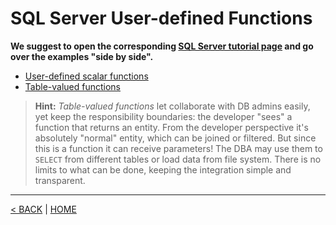 # SQL Server User-defined Functions

**We suggest to open the corresponding [SQL Server tutorial page](https://www.sqlservertutorial.net/sql-server-user-defined-functions/) and go over the examples "side by side".**

- [User-defined scalar functions](ScalarUDF.md)
- [Table-valued functions](TableUDF.md)

> **Hint:** *Table-valued functions* let collaborate with DB admins easily, yet keep the responsibility boundaries: the developer "sees" a function that returns an entity. From the developer perspective it's absolutely "normal" entity, which can be joined or filtered. But since this is a function it can receive parameters! The DBA may use them to `SELECT` from different tables or load data from file system. There is no limits to what can be done, keeping the integration simple and transparent.

---

[< BACK](README.md) | [HOME](/)
